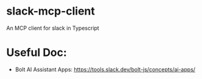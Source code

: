 # slack-mcp-client
An MCP client for slack in Typescript


# Useful Doc:

- Bolt AI Assistant Apps: https://tools.slack.dev/bolt-js/concepts/ai-apps/